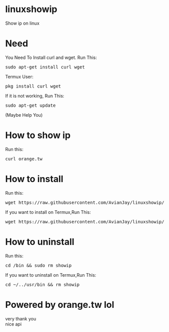 # linuxshowip
Show ip on linux
# Need
You Need To Install curl and wget.
Run This:
<pre>sudo apt-get install curl wget</pre>
Termux User:
<pre>pkg install curl wget</pre>
If it is not working, Run This:
<pre>sudo apt-get update</pre>
(Maybe Help You)
# How to show ip
Run this:
<pre>curl orange.tw</pre>
# How to install
Run this:
<pre>wget https://raw.githubusercontent.com/AvianJay/linuxshowip/main/install.sh > nul && chmod +x install.sh && ./install.sh && rm install.sh</pre>
If you want to install on Termux,Run This:
<pre>wget https://raw.githubusercontent.com/AvianJay/linuxshowip/main/installter.sh > nul && chmod +x installter.sh && ./installter.sh && rm installter.sh</pre>
# How to uninstall
Run this:
<pre>cd /bin && sudo rm showip</pre>
If you want to uninstall on Termux,Run This:
<pre>cd ~/../usr/bin && rm showip</pre>
# Powered by orange.tw lol
very thank you<br>
nice api
